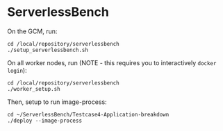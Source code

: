 # ServerlessBench

On the GCM, run:
```
cd /local/repository/serverlessbench
./setup_serverlessbench.sh
```

On all worker nodes, run (NOTE - this requires you to interactively ```docker login```):
```
cd /local/repository/serverlessbench
./worker_setup.sh
```

Then, setup to run image-process:
```
cd ~/ServerlessBench/Testcase4-Application-breakdown
./deploy --image-process
```
